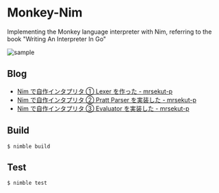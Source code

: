 # Monkey-Nim

Implementing the Monkey language interpreter with Nim, referring to the book "Writing An Interpreter In Go"

![sample](https://github.com/mrsekut/monkey-nim/blob/master/img/interp.gif)

## Blog

- [Nim で自作インタプリタ ① Lexer を作った - mrsekut-p](https://scrapbox.io/mrsekut-p/Nim%E3%81%A7%E8%87%AA%E4%BD%9C%E3%82%A4%E3%83%B3%E3%82%BF%E3%83%97%E3%83%AA%E3%82%BF%E2%91%A0_Lexer%E3%82%92%E4%BD%9C%E3%81%A3%E3%81%9F)
- [Nim で自作インタプリタ ② Pratt Parser を実装した - mrsekut-p](https://scrapbox.io/mrsekut-p/Nim%E3%81%A7%E8%87%AA%E4%BD%9C%E3%82%A4%E3%83%B3%E3%82%BF%E3%83%97%E3%83%AA%E3%82%BF%E2%91%A1_Pratt_Parser%E3%82%92%E5%AE%9F%E8%A3%85%E3%81%97%E3%81%9F)
- [Nim で自作インタプリタ ③ Evaluator を実装した - mrsekut-p](https://scrapbox.io/mrsekut-p/Nim%E3%81%A7%E8%87%AA%E4%BD%9C%E3%82%A4%E3%83%B3%E3%82%BF%E3%83%97%E3%83%AA%E3%82%BF%E2%91%A2_Evaluator%E3%82%92%E5%AE%9F%E8%A3%85%E3%81%97%E3%81%9F)

## Build

`$ nimble build`

## Test

`$ nimble test`
